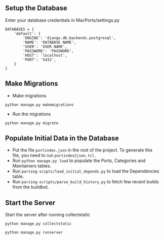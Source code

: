 ## Setup the Database
Enter your database credentials in MacPorts/settings.py

```
DATABASES = {
    'default': {
        'ENGINE': 'django.db.backends.postgresql',
        'NAME': 'DATABASE NAME',
        'USER': 'USER NAME',
        'PASSWORD': 'PASSWORD',
        'HOST': 'localhost',
        'PORT': '5432',
    }
}
```
## Make Migrations
 - Make migrations
 ```
 python manage.py makemigrations
 ```
 - Run the migrations
 ```
 python manage.py migrate
 ```
 
## Populate Initial Data in the Database
 - Put the file `portindex.json` in the root of the project. To generate this file, you need to run `portindex2json.tcl`.
 - Run `python manage.py load` to populate the Ports, Categories and Maintainers tables.
 - Run `parsing-scipts/load_initial_depends.py` to load the Dependencies table.
 - Run `parsing-scripts/parse_build_history.py` to fetch few recent builds from the buildbot.

## Start the Server
Start the server after running collectstatic
```
python manage.py collectstatic
```
```
python manage.py runserver
```
